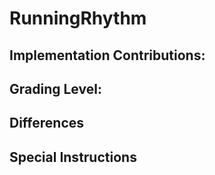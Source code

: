 # RunningRhythm

## Implementation Contributions:


## Grading Level:

## Differences

## Special Instructions
